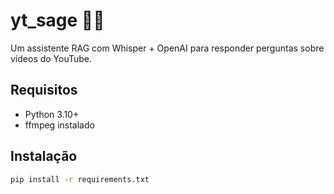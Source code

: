 # yt_sage 🎥🧠

Um assistente RAG com Whisper + OpenAI para responder perguntas sobre vídeos do YouTube.

## Requisitos

- Python 3.10+
- ffmpeg instalado

## Instalação

```bash
pip install -r requirements.txt
